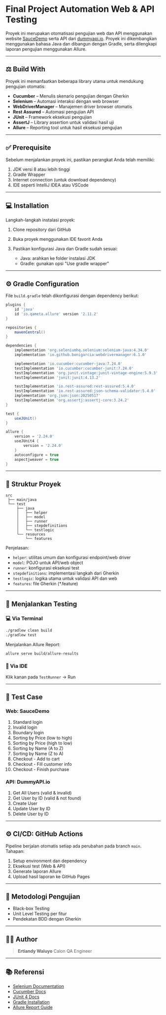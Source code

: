 # Final Project Automation Web & API Testing

Proyek ini merupakan otomatisasi pengujian web dan API menggunakan website [SauceDemo](https://www.saucedemo.com/) serta API dari [dummyapi.io](https://dummyapi.io/). Proyek ini dikembangkan menggunakan bahasa Java dan dibangun dengan Gradle, serta dilengkapi laporan pengujian menggunakan Allure.

---

## ⚖️ Build With

Proyek ini memanfaatkan beberapa library utama untuk mendukung pengujian otomatis:

* **Cucumber** – Menulis skenario pengujian dengan Gherkin
* **Selenium** – Automasi interaksi dengan web browser
* **WebDriverManager** – Manajemen driver browser otomatis
* **Rest Assured** – Automasi pengujian API
* **JUnit** – Framework eksekusi pengujian
* **AssertJ** – Library assertion untuk validasi hasil uji
* **Allure** – Reporting tool untuk hasil eksekusi pengujian

---

## ✅ Prerequisite

Sebelum menjalankan proyek ini, pastikan perangkat Anda telah memiliki:

1. JDK versi 8 atau lebih tinggi
2. Gradle Wrapper
3. Internet connection (untuk download dependency)
4. IDE seperti IntelliJ IDEA atau VSCode

---

## 💻 Installation

Langkah-langkah instalasi proyek:

1. Clone repository dari GitHub
2. Buka proyek menggunakan IDE favorit Anda
3. Pastikan konfigurasi Java dan Gradle sudah sesuai:

   * Java: arahkan ke folder instalasi JDK
   * Gradle: gunakan opsi "Use gradle wrapper"

---

## ⚙️ Gradle Configuration

File `build.gradle` telah dikonfigurasi dengan dependency berikut:

```groovy
plugins {
    id 'java'
    id 'io.qameta.allure' version '2.11.2'
}

repositories {
    mavenCentral()
}

dependencies {
    implementation 'org.seleniumhq.selenium:selenium-java:4.34.0'
    implementation 'io.github.bonigarcia:webdrivermanager:6.1.0'

    implementation 'io.cucumber:cucumber-java:7.24.0'
    testImplementation 'io.cucumber:cucumber-junit:7.24.0'
    testImplementation 'org.junit.vintage:junit-vintage-engine:5.9.3'
    testImplementation 'junit:junit:4.13.2'

    testImplementation 'io.rest-assured:rest-assured:5.4.0'
    testImplementation 'io.rest-assured:json-schema-validator:5.4.0'
    implementation 'org.json:json:20250517'
    testImplementation 'org.assertj:assertj-core:3.24.2'
}

test {
    useJUnit()
}

allure {
    version = '2.24.0'
    useJUnit4 {
        version = '2.24.0'
    }
    autoconfigure = true
    aspectjweaver = true
}
```

---

## 📁 Struktur Proyek

```
src
 ├── main/java
 └── test
     ├── java
     │   ├── helper
     │   ├── model
     │   ├── runner
     │   ├── stepdefinitions
     │   └── testlogic
     └── resources
         └── features
```

Penjelasan:

* `helper`: utilitas umum dan konfigurasi endpoint/web driver
* `model`: POJO untuk API/web object
* `runner`: konfigurasi eksekusi test
* `stepdefinitions`: implementasi langkah dari Gherkin
* `testlogic`: logika utama untuk validasi API dan web
* `features`: file Gherkin (\*.feature)

---

## 🚀 Menjalankan Testing

### 💻 Via Terminal

```bash
./gradlew clean build
./gradlew test
```

Menjalankan Allure Report:

```bash
allure serve build/allure-results
```

### 🤖 Via IDE

Klik kanan pada `TestRunner` → Run

---

## 🧐 Test Case

### Web: SauceDemo

1. Standard login
2. Invalid login
3. Boundary login
4. Sorting by Price (low to high)
5. Sorting by Price (high to low)
6. Sorting by Name (A to Z)
7. Sorting by Name (Z to A)
8. Checkout - Add to cart
9. Checkout - Fill customer info
10. Checkout - Finish purchase

### API: DummyAPI.io

1. Get All Users (valid & invalid)
2. Get User by ID (valid & not found)
3. Create User
4. Update User by ID
5. Delete User by ID

---

## ⚙️ CI/CD: GitHub Actions

Pipeline berjalan otomatis setiap ada perubahan pada branch `main`. Tahapan:

1. Setup environment dan dependency
2. Eksekusi test (Web & API)
3. Generate laporan Allure
4. Upload hasil laporan ke GitHub Pages

---

## 🧪 Metodologi Pengujian

* Black-box Testing
* Unit Level Testing per fitur
* Pendekatan BDD dengan Gherkin

---

## 👨‍💼 Author

> **Ertiandy Waluyo**
> Calon QA Engineer

---

## 📚 Referensi

* [Selenium Documentation](https://www.selenium.dev/documentation/)
* [Cucumber Docs](https://cucumber.io/docs/cucumber/)
* [JUnit 4 Docs](https://junit.org/junit4/)
* [Gradle Installation](https://gradle.org/install/)
* [Allure Report Guide](https://docs.qameta.io/allure/)
